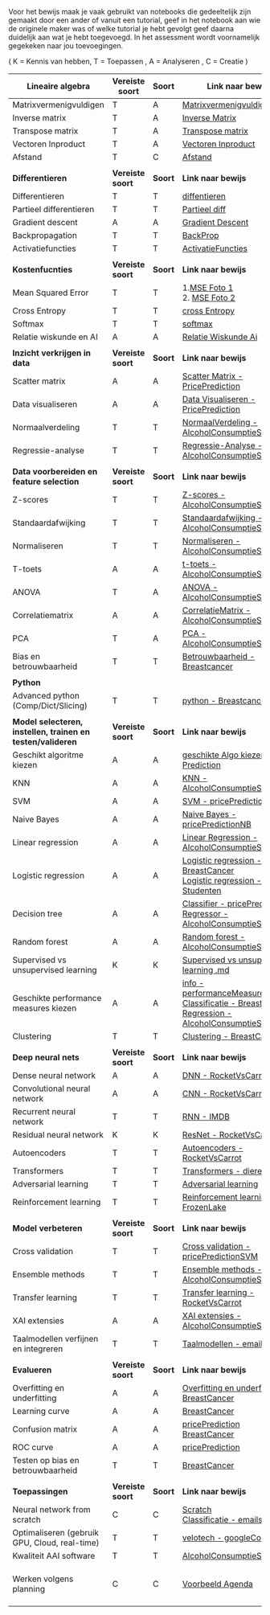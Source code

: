 Voor het bewijs maak je vaak gebruikt van notebooks die gedeeltelijk zijn gemaakt door een ander of vanuit een tutorial, geef in het notebook aan wie de originele maker was of welke tutorial je hebt gevolgt geef daarna duidelijk aan wat je hebt toegevoegd. In het assessment wordt voornamelijk gegekeken naar jou toevoegingen.


( K = Kennis van hebben, T = Toepassen , A = Analyseren , C = Creatie )

| **Lineaire algebra** | **Vereiste soort** | **Soort** | **Link naar bewijs**                                                                                                                                                                                                                                                                                                                                                                                                                                                       | **Sprint (optioneel)** | *coach opmerking* |
| --- | --- |-----------|----------------------------------------------------------------------------------------------------------------------------------------------------------------------------------------------------------------------------------------------------------------------------------------------------------------------------------------------------------------------------------------------------------------------------------------------------------------------------| --- | --- |
| Matrixvermenigvuldigen | T | A         | [Matrixvermenigvuldigen]( https://gitlab.fdmci.hva.nl/chintss/minor-logboek-aai-2/-/blob/main/wiskunde/wiskundeNotes/wiskundeEnAi.md     )                                                                                                                                                                                                                                                                                                                                 | 1 | |
| Inverse matrix | T | A         | [Inverse Matrix ](https://gitlab.fdmci.hva.nl/chintss/minor-logboek-aai-2/-/blob/main/wiskunde/wiskundeNotes/inverseMatrix.md     )                                                                                                                                                                                                                                                                                                                                        | 1 | |
| Transpose matrix | T | A         | [Transpose matrix](https://gitlab.fdmci.hva.nl/chintss/minor-logboek-aai-2/-/blob/main/wiskunde/wiskundeNotes/transposeMatrix.md   )                                                                                                                                                                                                                                                                                                                                       | 1 | |
| Vectoren Inproduct | T | A         | [Vectoren Inproduct ](https://gitlab.fdmci.hva.nl/chintss/minor-logboek-aai-2/-/blob/main/wiskunde/wiskundeNotes/vectorenInproduct.md               )                                                                                                                                                                                                                                                                                                                      | 1 | |
| Afstand | T | C         | [Afstand](https://gitlab.fdmci.hva.nl/chintss/minor-logboek-aai-2/-/blob/main/wiskunde/wiskundeNotes/afstand.md                         )                                                                                                                                                                                                                                                                                                                                  | 1 | |
| | |           |                                                                                                                                                                                                                                                                                                                                                                                                                                                                            | | |
| **Differentieren** | **Vereiste soort** | **Soort** | **Link naar bewijs**                                                                                                                                                                                                                                                                                                                                                                                                                                                       | **Sprint (optioneel)** | *coach opmerking* |
| Differentieren | T | T         | [diffentieren](https://gitlab.fdmci.hva.nl/chintss/minor-logboek-aai-2/-/blob/main/wiskunde/wiskundeNotes/differentieren.md             )                                                                                                                                                                                                                                                                                                                                  | 1 | |
| Partieel differentieren | T | T         | [Partieel diff](https://gitlab.fdmci.hva.nl/chintss/minor-logboek-aai-2/-/blob/main/wiskunde/wiskundeNotes/partieleDifferentiatie.md     )                                                                                                                                                                                                                                                                                                                                 | 1 | |
| Gradient descent | A | A         | [Gradient Descent](https://gitlab.fdmci.hva.nl/chintss/minor-logboek-aai-2/-/blob/main/wiskunde/wiskundeNotes/gradientDescent.md             )                                                                                                                                                                                                                                                                                                                             | 2 | |
| Backpropagation | T | T         | [BackProp](https://gitlab.fdmci.hva.nl/chintss/minor-logboek-aai-2/-/blob/main/wiskunde/Differentieren/backprog.png              )                                                                                                                                                                                                                                                                                                                                         | 2 |
| Activatiefuncties | T | T         | [ActivatieFuncties](https://gitlab.fdmci.hva.nl/chintss/minor-logboek-aai-2/-/blob/main/wiskunde/wiskundeNotes/activatieFunctie.md       )                                                                                                                                                                                                                                                                                                                                 | 2 |
| | |           |                                                                                                                                                                                                                                                                                                                                                                                                                                                                            | | |
| **Kostenfucnties** | **Vereiste soort** | **Soort** | **Link naar bewijs**                                                                                                                                                                                                                                                                                                                                                                                                                                                       | **Sprint (optioneel)** | *coach opmerking* |
| Mean Squared Error | T | T         | 1.[MSE Foto 1]( https://gitlab.fdmci.hva.nl/chintss/minor-logboek-aai-2/-/blob/main/wiskunde/kostenfuncties/MSE.jpg )<br/> 2. [MSE Foto 2](https://gitlab.fdmci.hva.nl/chintss/minor-logboek-aai-2/-/blob/main/wiskunde/kostenfuncties/MSE2.jpg  )                                                                                                                                                                                                                         | 2 |
| Cross Entropy | T | T         | [cross Entropy](https://gitlab.fdmci.hva.nl/chintss/minor-logboek-aai-2/-/blob/main/wiskunde/kostenfuncties/IMG_9575.jpg  )                                                                                                                                                                                                                                                                                                                                                | 2 |
| Softmax | T | T         | [softmax](https://gitlab.fdmci.hva.nl/chintss/minor-logboek-aai-2/-/blob/main/wiskunde/kostenfuncties/SOFTMAX.jpg )                                                                                                                                                                                                                                                                                                                                                        | 2 |
| Relatie wiskunde en AI | A | A         | [Relatie Wiskunde Ai](https://gitlab.fdmci.hva.nl/chintss/minor-logboek-aai-2/-/blob/main/Notes/samenvatting.md          )                                                                                                                                                                                                                                                                                                                                                 | 3 | |
| | |           |                                                                                                                                                                                                                                                                                                                                                                                                                                                                            | | |
| **Inzicht verkrijgen in data** | **Vereiste soort** | **Soort** | **Link naar bewijs**                                                                                                                                                                                                                                                                                                                                                                                                                                                       | **Sprint (optioneel)** | *coach opmerking* | | |
| Scatter matrix | A | A         | [Scatter Matrix - PricePrediction](https://gitlab.fdmci.hva.nl/chintss/minor-logboek-aai-2/-/blob/main/machinelearning/pricePrediction.ipynb         )                                                                                                                                                                                                                                                                                                                     | 1 | |
| Data visualiseren | A | A         | [Data Visualiseren - PricePrediction](https://gitlab.fdmci.hva.nl/chintss/minor-logboek-aai-2/-/blob/main/machinelearning/pricePrediction.ipynb       )                                                                                                                                                                                                                                                                                                                    | 1 | |
| Normaalverdeling | T | T         | [NormaalVerdeling - AlcoholConsumptieStudenten](https://gitlab.fdmci.hva.nl/chintss/minor-logboek-aai-2/-/blob/main/machinelearning/AlcoholConsumptieStudenten.ipynb          )                                                                                                                                                                                                                                                                                            | 1 | |
| Regressie-analyse | T | T         | [Regressie-Analyse - AlcoholConsumptieStudenten](https://gitlab.fdmci.hva.nl/chintss/minor-logboek-aai-2/-/blob/main/machinelearning/AlcoholConsumptieStudenten.ipynb          )                                                                                                                                                                                                                                                                                           | 1 | |
| | |           |                                                                                                                                                                                                                                                                                                                                                                                                                                                                            | | |
| **Data voorbereiden en feature selection** |**Vereiste soort** | **Soort** | **Link naar bewijs**                                                                                                                                                                                                                                                                                                                                                                                                                                                       | **Sprint (optioneel)** | *coach opmerking* | | |
| Z-scores | T | T         | [Z-scores - AlcoholConsumptieStudenten](https://gitlab.fdmci.hva.nl/chintss/minor-logboek-aai-2/-/blob/main/machinelearning/AlcoholConsumptieStudenten.ipynb         )                                                                                                                                                                                                                                                                                                     | 1,2 |
| Standaardafwijking | T | T         | [Standaardafwijking - AlcoholConsumptieStudenten](https://gitlab.fdmci.hva.nl/chintss/minor-logboek-aai-2/-/blob/main/machinelearning/AlcoholConsumptieStudenten.ipynb )                                                                                                                                                                                                                                                                                                   | 1 |
| Normaliseren | T | T         | [Normaliseren - AlcoholConsumptieStudenten](https://gitlab.fdmci.hva.nl/chintss/minor-logboek-aai-2/-/blob/main/machinelearning/AlcoholConsumptieStudenten.ipynb        )                                                                                                                                                                                                                                                                                                  | 1,2 |
| T-toets | A | A         | [t-toets - AlcoholConsumptieStudenten](https://gitlab.fdmci.hva.nl/chintss/minor-logboek-aai-2/-/blob/main/machinelearning/AlcoholConsumptieStudenten.ipynb              )                                                                                                                                                                                                                                                                                                 | 1 |
| ANOVA | T | A         | [ANOVA - AlcoholConsumptieStudenten](https://gitlab.fdmci.hva.nl/chintss/minor-logboek-aai-2/-/blob/main/machinelearning/AlcoholConsumptieStudenten.ipynb                 )                                                                                                                                                                                                                                                                                                | 1,2 |
| Correlatiematrix | A | A         | [CorrelatieMatrix - AlcoholConsumptieStudenten](https://gitlab.fdmci.hva.nl/chintss/minor-logboek-aai-2/-/blob/main/machinelearning/AlcoholConsumptieStudenten.ipynb       )                                                                                                                                                                                                                                                                                               | 1 |
| PCA | T | A         | [PCA - AlcoholConsumptieStudenten](https://gitlab.fdmci.hva.nl/chintss/minor-logboek-aai-2/-/blob/main/machinelearning/AlcoholConsumptieStudenten.ipynb                     )                                                                                                                                                                                                                                                                                              | 2 | 
| Bias en betrouwbaarheid | T | T         | [Betrouwbaarheid - Breastcancer](https://gitlab.fdmci.hva.nl/chintss/minor-logboek-aai-2/-/blob/main/machinelearning/BreastCancer.ipynb                )                                                                                                                                                                                                                                                                                                                   | 2 | 
 | | |           |                                                                                                                                                                                                                                                                                                                                                                                                                                                                            |
| **Python** | |           |                                                                                                                                                                                                                                                                                                                                                                                                                                                                            | |
| Advanced python (Comp/Dict/Slicing) | T | T         | [python - Breastcancer](https://gitlab.fdmci.hva.nl/chintss/minor-logboek-aai-2/-/blob/main/machinelearning/BreastCancer.ipynb        )                                                                                                                                                                                                                                                                                                                                    | 1 | |
 | | |           |                                                                                                                                                                                                                                                                                                                                                                                                                                                                            |
| **Model selecteren, instellen, trainen en testen/valideren** | **Vereiste soort** | **Soort** | **Link naar bewijs**                                                                                                                                                                                                                                                                                                                                                                                                                                                       | **Sprint (optioneel)** | *coach opmerking* | | | |
| Geschikt algoritme kiezen | A | A         | [geschikte Algo kiezen - Price Prediction](https://gitlab.fdmci.hva.nl/chintss/minor-logboek-aai-2/-/blob/main/machinelearning/pricePrediction.ipynb     )                                                                                                                                                                                                                                                                                                                 | 3 |
| KNN | A | A         | [KNN - AlcoholConsumptieStudenten](https://gitlab.fdmci.hva.nl/chintss/minor-logboek-aai-2/-/blob/main/machinelearning/AlcoholConsumptieStudenten.ipynb                 )                                                                                                                                                                                                                                                                                                  | 1 |
| SVM | A | A         | [SVM - pricePredictionSVM]( https://gitlab.fdmci.hva.nl/chintss/minor-logboek-aai-2/-/blob/main/machinelearning/pricePredictionSVM.ipynb                          )                                                                                                                                                                                                                                                                                                        | 1 |
| Naive Bayes | A | A         | [Naive Bayes - pricePredictionNB](https://gitlab.fdmci.hva.nl/chintss/minor-logboek-aai-2/-/blob/main/machinelearning/pricePredictionNB.ipynb                    )                                                                                                                                                                                                                                                                                                         | 1 |
| Linear regression | A | A         | [Linear Regression - AlcoholConsumptieStudenten](https://gitlab.fdmci.hva.nl/chintss/minor-logboek-aai-2/-/blob/main/machinelearning/AlcoholConsumptieStudenten.ipynb      )                                                                                                                                                                                                                                                                                               | 1 |
| Logistic regression | A | A         | [Logistic regression  - BreastCancer](https://gitlab.fdmci.hva.nl/chintss/minor-logboek-aai-2/-/blob/main/machinelearning/BreastCancer.ipynb) <br/> [Logistic regression - Studenten](https://gitlab.fdmci.hva.nl/chintss/minor-logboek-aai-2/-/blob/main/machinelearning/Studenten.ipynb )                                                                                                                                                                                | 1 |
| Decision tree | A | A         | [Classifier - pricePrediction]( https://gitlab.fdmci.hva.nl/chintss/minor-logboek-aai-2/-/blob/main/machinelearning/pricePrediction.ipynb)   <br/> [Regressor - AlcoholConsumptieStudenten]( https://gitlab.fdmci.hva.nl/chintss/minor-logboek-aai-2/-/blob/main/machinelearning/AlcoholConsumptieStudenten.ipynb    )                                                                                                                                                     | 1 |
| Random forest | A | A         | [Random forest - AlcoholConsumptieStudenten](https://gitlab.fdmci.hva.nl/chintss/minor-logboek-aai-2/-/blob/main/machinelearning/AlcoholConsumptieStudenten.ipynb       )                                                                                                                                                                                                                                                                                                  | 1 |
| Supervised vs unsupervised learning | K | K         | [Supervised vs unsupervised learning .md](https://gitlab.fdmci.hva.nl/chintss/minor-logboek-aai-2/-/blob/main/Notes/model.md                    )                                                                                                                                                                                                                                                                                                                          | 1 | |
| Geschikte performance measures kiezen | A | A         | [info - performanceMeasures.md ](https://gitlab.fdmci.hva.nl/chintss/minor-logboek-aai-2/-/blob/main/Notes/performanceMeasures.md )                 <br/>  [Classificatie - BreastCancer]( https://gitlab.fdmci.hva.nl/chintss/minor-logboek-aai-2/-/blob/main/machinelearning/BreastCancer.ipynb) <br/> [Regression - AlcoholConsumptieStudenten]( https://gitlab.fdmci.hva.nl/chintss/minor-logboek-aai-2/-/blob/main/machinelearning/AlcoholConsumptieStudenten.ipynb ) | 1 | |
| Clustering | T | T         | [Clustering - BreastCancer](https://gitlab.fdmci.hva.nl/chintss/minor-logboek-aai-2/-/blob/main/machinelearning/BreastCancer.ipynb   )                                                                                                                                                                                                                                                                                                                                     | 2 |
| | |           |                                                                                                                                                                                                                                                                                                                                                                                                                                                                            |
| **Deep neural nets** | **Vereiste soort** | **Soort** | **Link naar bewijs**                                                                                                                                                                                                                                                                                                                                                                                                                                                       | **Sprint (optioneel)** | *coach opmerking* | | | |
| Dense neural network | A | A         | [DNN - RocketVsCarrot](https://gitlab.fdmci.hva.nl/chintss/minor-logboek-aai-2/-/blob/main/deeplearning/RocketVsCarrot.ipynb    )                                                                                                                                                                                                                                                                                                                                          | 2 |
| Convolutional neural network | A | A         | [CNN - RocketVsCarrot](https://gitlab.fdmci.hva.nl/chintss/minor-logboek-aai-2/-/blob/main/deeplearning/RocketVsCarrot.ipynb)                                                                                                                                                                                                                                                                                                                                              | 2 |
| Recurrent neural network | T | T         | [RNN - IMDB](https://gitlab.fdmci.hva.nl/chintss/minor-logboek-aai-2/-/blob/main/deeplearning/IMDB.ipynb               )                                                                                                                                                                                                                                                                                                                                                   | 2 |
| Residual neural network | K | K         | [ResNet - RocketVsCarrot](https://gitlab.fdmci.hva.nl/chintss/minor-logboek-aai-2/-/blob/main/deeplearning/RocketVsCarrot.ipynb       )                                                                                                                                                                                                                                                                                                                                    | 2 |
| Autoencoders | T | T         | [Autoencoders - RocketVsCarrot](https://gitlab.fdmci.hva.nl/chintss/minor-logboek-aai-2/-/blob/main/deeplearning/RocketVsCarrot.ipynb                  )                                                                                                                                                                                                                                                                                                                   | 2 |
| Transformers | T | T         | [Transformers - dieren]( https://gitlab.fdmci.hva.nl/chintss/minor-logboek-aai-2/-/blob/main/deeplearning/dieren.ipynb                          )                                                                                                                                                                                                                                                                                                                          | 3 |
| Adversarial learning | T | T         | [Adversarial learning](https://gitlab.fdmci.hva.nl/chintss/minor-logboek-aai-2/-/blob/main/machinelearning/adversarialLearning.ipynb  )                                                                                                                                                                                                                                                                                                                                    | 3 |
| Reinforcement learning | T | T         | [ Reinforcement learning - FrozenLake](https://gitlab.fdmci.hva.nl/chintss/minor-logboek-aai-2/-/blob/main/machinelearning/frozenLake.ipynb         )                                                                                                                                                                                                                                                                                                                      | 2 |
| | |           |                                                                                                                                                                                                                                                                                                                                                                                                                                                                            | |
| **Model verbeteren** | **Vereiste soort** | **Soort** | **Link naar bewijs**                                                                                                                                                                                                                                                                                                                                                                                                                                                       | **Sprint (optioneel)** | *coach opmerking* | | | |
| Cross validation | T | T         | [ Cross validation - pricePredictionSVM]( https://gitlab.fdmci.hva.nl/chintss/minor-logboek-aai-2/-/blob/main/machinelearning/pricePredictionSVM.ipynb                 )                                                                                                                                                                                                                                                                                                   | 1 |
| Ensemble methods | T | T         | [Ensemble methods - AlcoholConsumptieStudenten]( https://gitlab.fdmci.hva.nl/chintss/minor-logboek-aai-2/-/blob/main/machinelearning/AlcoholConsumptieStudenten.ipynb          )                                                                                                                                                                                                                                                                                           | 2 |
| Transfer learning | T | T         | [Transfer learning - RocketVsCarrot]( https://gitlab.fdmci.hva.nl/chintss/minor-logboek-aai-2/-/blob/main/deeplearning/RocketVsCarrot.ipynb                         )                                                                                                                                                                                                                                                                                                      | 2 |
| XAI extensies | A | A         | [ XAI extensies - AlcoholConsumptieStudenten]( https://gitlab.fdmci.hva.nl/chintss/minor-logboek-aai-2/-/blob/main/machinelearning/AlcoholConsumptieStudenten.ipynb               )                                                                                                                                                                                                                                                                                        | 3 |
| Taalmodellen verfijnen en integreren | T | T         | [Taalmodellen - emailspam ]( https://gitlab.fdmci.hva.nl/chintss/minor-logboek-aai-2/-/blob/main/machinelearning/emailspam.ipynb          )                                                                                                                                                                                                                                                                                                                                | 3 | |
 | | |           |                                                                                                                                                                                                                                                                                                                                                                                                                                                                            |
| **Evalueren** | **Vereiste soort** | **Soort** | **Link naar bewijs**                                                                                                                                                                                                                                                                                                                                                                                                                                                       | **Sprint (optioneel)** | *coach opmerking* | | | |
| Overfitting en underfitting | A | A         | [ Overfitting en underfitting - BreastCancer](https://gitlab.fdmci.hva.nl/chintss/minor-logboek-aai-2/-/blob/main/machinelearning/BreastCancer.ipynb     )                                                                                                                                                                                                                                                                                                                 | 1 |
| Learning curve | A | A         | [BreastCancer](https://gitlab.fdmci.hva.nl/chintss/minor-logboek-aai-2/-/blob/main/machinelearning/BreastCancer.ipynb                   )                                                                                                                                                                                                                                                                                                                                  | 1 |
| Confusion matrix | A | A         | [pricePrediction](https://gitlab.fdmci.hva.nl/chintss/minor-logboek-aai-2/-/blob/main/machinelearning/pricePrediction.ipynb)  <br/>     [BreastCancer](https://gitlab.fdmci.hva.nl/chintss/minor-logboek-aai-2/-/blob/main/machinelearning/BreastCancer.ipynb     )                                                                                                                                                                                                        | 1 |
| ROC curve | A | A         | [pricePrediction]( https://gitlab.fdmci.hva.nl/chintss/minor-logboek-aai-2/-/blob/main/machinelearning/pricePrediction.ipynb    )                                                                                                                                                                                                                                                                                                                                          | 1 |
| Testen op bias en betrouwbaarheid | T | T         | [BreastCancer](https://gitlab.fdmci.hva.nl/chintss/minor-logboek-aai-2/-/blob/main/machinelearning/BreastCancer.ipynb  )                                                                                                                                                                                                                                                                                                                                                   | 3 |
| | |           |                                                                                                                                                                                                                                                                                                                                                                                                                                                                            | |
| **Toepassingen** | **Vereiste soort** | **Soort** | **Link naar bewijs**                                                                                                                                                                                                                                                                                                                                                                                                                                                       | **Sprint (optioneel)** | *coach opmerking* | | | |
| Neural network from scratch | C | C         | [Scratch]( https://gitlab.fdmci.hva.nl/chintss/minor-logboek-aai-2/-/blob/main/python_nn/neuralNNfromScratch.ipynb  ) <br/> [Classificatie - emailspam](    https://gitlab.fdmci.hva.nl/chintss/minor-logboek-aai-2/-/blob/main/machinelearning/emailspam.ipynb                          )                                                                                                                                                                                 | 1 |
| Optimaliseren (gebruik GPU, Cloud, real-time) | T | T         | [velotech - googleCollab gpu](https://colab.research.google.com/drive/1AIJIhYxGiY3yFZzqYRDyii-cgB45jJ7Q?usp=sharing     )                                                                                                                                                                                                                                                                                                                                                  | 3 |
| Kwaliteit AAI software | T | T         | [AlcoholConsumptieStudenten](https://gitlab.fdmci.hva.nl/chintss/minor-logboek-aai-2/-/blob/main/machinelearning/AlcoholConsumptieStudenten.ipynb )                                                                                                                                                                                                                                                                                                                        | 3 |
| Werken volgens planning | C | C         | [Voorbeeld Agenda](https://gitlab.fdmci.hva.nl/chintss/minor-logboek-aai-2/-/blob/main/Notes/planmatig/planMatigWerken.png)                                                                                                                                                                                                                                                                                                                                                | 3 | [This is an internal link to weekplanning](weekplanning.md) |



